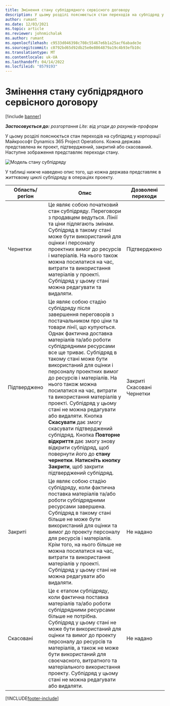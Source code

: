 ```yaml
---
title: Змінення стану субпідрядного сервісного договору
description: У цьому розділі пояснюється стан переходів на субпідряд у корпорації Майкрософт Dynamics 365 Project Operations, коли субпідряд створюється, виконується та закривається.
author: rumant
ms.date: 12/03/2021
ms.topic: article
ms.reviewer: johnmichalak
ms.author: rumant
ms.openlocfilehash: c9533d046398c708c55467e6b1a25acf6abade3e
ms.sourcegitcommit: c0792bd65d92db25e0e8864879a19c4b93efb10c
ms.translationtype: MT
ms.contentlocale: uk-UA
ms.lasthandoff: 04/14/2022
ms.locfileid: "8579193"
---
```

# <a name="state-transitions-on-a-subcontract"></a>Змінення стану субпідрядного сервісного договору 

[!include [banner](../../includes/dataverse-preview.md)]

_**Застосовується до:** розгортання Lite: від угоди до рахунків-проформ_

У цьому розділі пояснюється стан переходів на субпідряд у корпорації Майкрософт Dynamics 365 Project Operations. Кожна держава представлена як проект, підтверджений, закритий або скасований. Наступне зображення представляє переходи стану.

![Модель стану субпідряду](../media/SubconStates.png)  

У таблиці нижче наведено опис того, що кожна держава представляє в життєвому циклі субпідряду в операціях проекту.

| Область/регіон | Опис | Дозволені переходи |
| --- | --- | --- |
| Чернетки | Це являє собою початковий стан субпідряду. Переговори з продавцем ведуться. Лінії та ціни підлягають змінам. Субпідряд в такому стані може бути використаний для оцінки і персоналу проектних вимог до ресурсів і матеріалів. На нього також можна посилатися на час, витрати та використання матеріалів у проекті. Субпідряд у цьому стані можна редагувати та видаляти. | Підтверджено |
| Підтверджено | Це являє собою стадію субпідряду після завершення переговорів з постачальником про ціни та товари лінії, що купуються. Однак фактична доставка матеріалів та/або роботи субпідрядними ресурсами все ще триває. Субпідряд в такому стані може бути використаний для оцінки і персоналу проектних вимог до ресурсів і матеріалів. На нього також можна посилатися на час, витрати та використання матеріалів у проекті. Субпідряд у цьому стані не можна редагувати або видаляти. Кнопка **Скасувати** дає змогу скасувати підтверджений субпідряд. Кнопка **Повторне відкриття** дає змогу знову відкрити субпідряд, щоб повернути його до **стану чернетки**. **Натисніть кнопку Закрити**, щоб закрити підтверджений субпідряд. | Закриті <br> Скасовані <br> Чернетки |
| Закриті | Це являє собою стадію субпідряду, коли фактична поставка матеріалів та/або роботи субпідрядними ресурсами завершена. Субпідряд в такому стані більше не може бути використаний для оцінки та вимог до проекту персоналу для ресурсів і матеріалів. Крім того, на нього більше не можна посилатися на час, витрати та використання матеріалів у проекті. Субпідряд у цьому стані не можна редагувати або видаляти. | Не надано |
| Скасовані | Це є етапом субпідряду, коли фактична поставка матеріалів та/або роботи субпідрядними ресурсами більше не потрібна. Субпідряд у цьому стані не може бути використаний для оцінки та вимог до проекту персоналу до ресурсів та матеріалів, а також не може бути використаний для своєчасного, витратного та матеріального використання проекту. Субпідряд у цьому стані не можна редагувати або видаляти. | Не надано |


[!INCLUDE[footer-include](../../includes/footer-banner.md)]
